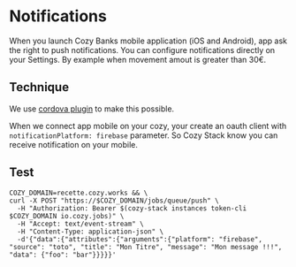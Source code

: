 # Notifications

When you launch Cozy Banks mobile application (iOS and Android), app ask the
right to push notifications. You can configure notifications directly on your
Settings. By example when movement amout is greater than 30€.

## Technique

We use [cordova plugin](https://github.com/phonegap/phonegap-plugin-push) to
make this possible.

When we connect app mobile on your cozy, your create an oauth client with
`notificationPlatform: firebase` parameter. So Cozy Stack know you can receive
notification on your mobile.

## Test

```
COZY_DOMAIN=recette.cozy.works && \
curl -X POST "https://$COZY_DOMAIN/jobs/queue/push" \
  -H "Authorization: Bearer $(cozy-stack instances token-cli $COZY_DOMAIN io.cozy.jobs)" \
  -H "Accept: text/event-stream" \
  -H "Content-Type: application-json" \
  -d'{"data":{"attributes":{"arguments":{"platform": "firebase", "source": "toto", "title": "Mon Titre", "message": "Mon message !!!", "data": {"foo": "bar"}}}}}'
```
